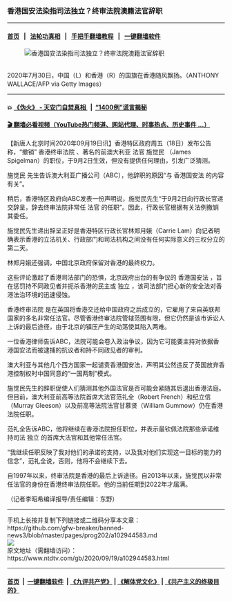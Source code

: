 ### 香港国安法染指司法独立？终审法院澳籍法官辞职
------------------------

#### [首页](https://github.com/gfw-breaker/banned-news3/blob/master/README.md) &nbsp;&nbsp;|&nbsp;&nbsp; [法轮功真相](https://github.com/begood0513/basic/blob/master/README.md)  &nbsp;&nbsp;|&nbsp;&nbsp; [手把手翻墙教程](https://github.com/gfw-breaker/guides/wiki)  &nbsp;&nbsp;|&nbsp;&nbsp; [一键翻墙软件](https://github.com/gfw-breaker/nogfw/blob/master/README.md)  



<div><div class="featured_image">
 <figure>
  <img alt="香港国安法染指司法独立？终审法院澳籍法官辞职" src="https://i.ntdtv.com/assets/uploads/2020/09/7-25-800x450.jpg"/>
 </figure><br/>
 <span class="caption">
  2020年7月30日，中国（L）和香港（R）的国旗在香港随风飘扬。（ANTHONY WALLACE/AFP via Getty Images）
 </span>
</div>
</div><hr/>

#### 💥 [《伪火》 - 天安门自焚真相 ](http://158.247.195.190:10000/videos/blog/weihuo.html)&nbsp; |&nbsp; [“1400例”谎言揭秘  ](http://158.247.195.190:10000/videos/blog/jiexi1400.html)

#### [ 🎬  翻墙必看视频（YouTube热门频道、网站代理、时事热点、历史事件 ...）](https://github.com/gfw-breaker/links/blob/master/banned.md)

<div><div class="post_content" itemprop="articleBody">
 <p>
  【新唐人北京时间2020年09月19日讯】香港特区政府周五（18日）发布公告称，“撤销”
  <ok href="https://www.ntdtv.com/gb/香港终审法院.htm">
   香港终审法院
  </ok>
  、著名的前澳大利亚
  <ok href="https://www.ntdtv.com/gb/法官.htm">
   法官
  </ok>
  <ok href="https://www.ntdtv.com/gb/施觉民.htm">
   施觉民
  </ok>
  （James Spigelman）的职位，于9月2日生效，但没有提供任何理由，引发广泛猜测。
 </p>
 <p>
  <ok href="https://www.ntdtv.com/gb/施觉民.htm">
   施觉民
  </ok>
  先生告诉澳大利亚广播公司（ABC），他辞职的原因“与
  <ok href="https://www.ntdtv.com/gb/香港国安法.htm">
   香港国安法
  </ok>
  的内容有关”。
 </p>
 <p>
  稍后，香港特区政府向ABC发表一份声明说，施觉民先生“于9月2日向行政长官递交辞呈，辞去终审法院非常任
  <ok href="https://www.ntdtv.com/gb/法官.htm">
   法官
  </ok>
  的任职”。因此，行政长官根据有关法例撤销其委任。
 </p>
 <p>
  施觉民先生递出辞呈正好是香港特区行政长官林郑月娥（Carrie Lam）向记者明确表示香港的立法机关、行政部门和司法机构之间没有任何实际意义的三权分立的第二天。
 </p>
 <p>
  林郑月娥还强调，中国北京政府保留对香港的最终权力。
 </p>
 <p>
  这些评论激起了香港司法部门的恐惧，北京政府出台的有争议的
  <ok href="https://www.ntdtv.com/gb/香港国安法.htm">
   香港国安法
  </ok>
  ，旨在惩罚持不同政见者并扼杀香港的民主或
  <ok href="https://www.ntdtv.com/gb/独立.htm">
   独立
  </ok>
  ，该司法部门担心新的安全法对香港法治环境的迅速侵蚀。
 </p>
 <p>
  <ok href="https://www.ntdtv.com/gb/香港终审法院.htm">
   香港终审法院
  </ok>
  是在英国将香港交还给中国政府之后成立的，它雇用了来自英联邦国家的多名非常任法官。尽管香港终审法院管辖范围有限，但它仍然是该市诉讼人上诉的最后途径，由于北京的镇压产生的动荡使其陷入两难。
 </p>
 <p>
  一位香港律师告诉ABC，法院可能会卷入政治争议，因为它可能要主持对依据香港国安法而被逮捕的抗议者和持不同政见者的审判。
 </p>
 <p>
  澳大利亚与其他几个西方国家一起谴责香港国安法，声明其公然违反了英国放弃香港控制权时中国同意的“一国两制”模式。
 </p>
 <p>
  施觉民先生的辞职促使人们猜测其他外国法官是否可能会紧随其后退出香港法庭。但目前，澳大利亚前高等法院首席大法官范礼全（Robert French）和纪立信（Murray Gleeson）以及前高等法院法官甘慕贤（William Gummow）仍在香港法院任职。
 </p>
 <p>
  范礼全告诉ABC，他将继续在香港法院担任职位，并表示最钦佩法院那些承诺维持司法
  <ok href="https://www.ntdtv.com/gb/独立.htm">
   独立
  </ok>
  的首席大法官和其他常任法官。
 </p>
 <p>
  “我继续任职反映了我对他们的承诺的支持，以及我对他们实现这一目标的能力的信念”，范礼全说，否则，他将不会继续下去。
 </p>
 <p>
  自1997年以来，终审法院是香港的最后上诉途径。自2013年以来，施觉民以非常任法官的身份在香港终审法院任职。他的当前任期到2022年才届满。
 </p>
 <p>
  （记者李昭希编译报导/责任编辑：东野）
 </p>
 <div class="single_ad">
 </div>
</div>
</div>
<hr/>
手机上长按并复制下列链接或二维码分享本文章：<br/>
https://github.com/gfw-breaker/banned-news3/blob/master/pages/prog202/a102944583.md <br/>
<a href='https://github.com/gfw-breaker/banned-news3/blob/master/pages/prog202/a102944583.md'><img src='https://github.com/gfw-breaker/banned-news3/blob/master/pages/prog202/a102944583.md.png'/></a> <br/>
原文地址（需翻墙访问）：https://www.ntdtv.com/gb/2020/09/19/a102944583.html


------------------------
#### [首页](https://github.com/gfw-breaker/banned-news3/blob/master/README.md) &nbsp;|&nbsp; [一键翻墙软件](https://github.com/gfw-breaker/nogfw/blob/master/README.md) &nbsp;| [《九评共产党》](https://github.com/gfw-breaker/9ping.md/blob/master/README.md#九评之一评共产党是什么) | [《解体党文化》](https://github.com/gfw-breaker/jtdwh.md/blob/master/README.md) | [《共产主义的终极目的》](https://github.com/gfw-breaker/gczydzjmd.md/blob/master/README.md)


<img src='http://gfw-breaker.win/banned-news3/pages/prog202/a102944583.md' width='0px' height='0px'/>